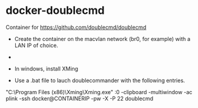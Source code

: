 # docker-doublecmd
Container for https://github.com/doublecmd/doublecmd

- Create the container on the macvlan network (br0, for example) with a LAN IP of choice.
- 
- In windows, install XMing

- Use a .bat file to lauch doublecommander with the following entries.

"C:\Program Files (x86)\Xming\Xming.exe" :0 -clipboard -multiwindow -ac
plink -ssh docker@CONTAINERIP -pw  -X -P 22 doublecmd
